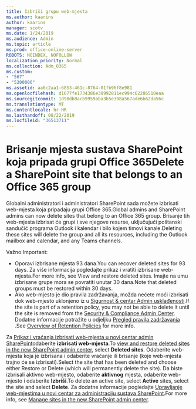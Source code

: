 ```yaml
---
title: Izbriši grupu web-mjesta
ms.author: kaarins
author: kaarins
manager: scotv
ms.date: 1/24/2019
ms.audience: Admin
ms.topic: article
ms.prod: office-online-server
ROBOTS: NOINDEX, NOFOLLOW
localization_priority: Normal
ms.collection: Adm_O365
ms.custom:
- "567"
- "5200006"
ms.assetid: aa6c2aa1-6853-461c-8764-01fb96f8e981
ms.openlocfilehash: d1677fe1734386e38992811ec994c62286510eaa
ms.sourcegitcommit: 1d98db8acb9959aba3b5e308a567ade6b62da56c
ms.translationtype: MT
ms.contentlocale: hr-HR
ms.lasthandoff: 08/22/2019
ms.locfileid: "36513711"
---
```

# <a name="delete-a-sharepoint-site-that-belongs-to-an-office-365-group"></a><span data-ttu-id="9a7bb-102">Brisanje mjesta sustava SharePoint koja pripada grupi Office 365</span><span class="sxs-lookup"><span data-stu-id="9a7bb-102">Delete a SharePoint site that belongs to an Office 365 group</span></span>

<span data-ttu-id="9a7bb-103">Globalni administratori i administratori SharePoint sada možete izbrisati web-mjesta koja pripadaju grupi Office 365.</span><span class="sxs-lookup"><span data-stu-id="9a7bb-103">Global admins and SharePoint admins can now delete sites that belong to an Office 365 group.</span></span> <span data-ttu-id="9a7bb-104">Brisanje tih web-mjesta izbrisat će grupi i sve njegove resurse, uključujući poštanski sandučić programa Outlook i kalendar i bilo kojem timovi kanale.</span><span class="sxs-lookup"><span data-stu-id="9a7bb-104">Deleting these sites will delete the group and all its resources, including the Outlook mailbox and calendar, and any Teams channels.</span></span>
  
<span data-ttu-id="9a7bb-105">Važno:</span><span class="sxs-lookup"><span data-stu-id="9a7bb-105">Important:</span></span>

- <span data-ttu-id="9a7bb-106">Oporavi izbrisane mjesta 93 dana.</span><span class="sxs-lookup"><span data-stu-id="9a7bb-106">You can recover deleted sites for 93 days.</span></span> <span data-ttu-id="9a7bb-107">Za više informacija pogledajte prikaz i vratiti izbrisane web-mjesta.</span><span class="sxs-lookup"><span data-stu-id="9a7bb-107">For more info, see View and restore deleted sites.</span></span> <span data-ttu-id="9a7bb-108">Imajte na umu izbrisane grupe mora se povratiti unutar 30 dana.</span><span class="sxs-lookup"><span data-stu-id="9a7bb-108">Note that deleted groups must be restored within 30 days.</span></span>
- <span data-ttu-id="9a7bb-109">Ako web-mjesto je dio pravila zadržavanja, možda nećete moći izbrisati dok web-mjesto uklonjeno iz u [Sigurnost &amp; centar Admin usklađenosti](https://protection.office.com/?rfr=AdminCenter#/retention).</span><span class="sxs-lookup"><span data-stu-id="9a7bb-109">If the site is part of a retention policy, you may not be able to delete it until the site is removed from the [Security &amp; Compliance Admin Center](https://protection.office.com/?rfr=AdminCenter#/retention).</span></span> <span data-ttu-id="9a7bb-110">Dodatne informacije potražite u odjeljku [Pregled pravila zadržavanja](https://docs.microsoft.com/office365/securitycompliance/retention-policies#content-in-onedrive-accounts-and-sharepoint-sites) .</span><span class="sxs-lookup"><span data-stu-id="9a7bb-110">See [Overview of Retention Policies](https://docs.microsoft.com/office365/securitycompliance/retention-policies#content-in-onedrive-accounts-and-sharepoint-sites) for more info.</span></span>
  
<span data-ttu-id="9a7bb-111">Za [Prikaz i vraćanja izbrisati web-mjesta u novi centar admin SharePoint](https://docs.microsoft.com/sharepoint/view-and-restore-deleted-sites-in-new-admin-center)odaberite **izbrisati web-mjesta**.</span><span class="sxs-lookup"><span data-stu-id="9a7bb-111">To [view and restore deleted sites in the new SharePoint admin center](https://docs.microsoft.com/sharepoint/view-and-restore-deleted-sites-in-new-admin-center), select **Deleted sites**.</span></span> <span data-ttu-id="9a7bb-112">Odaberite web-mjesta koja je izbrisana i odaberite vraćanje ili brisanje (koje web-mjesta trajno će se izbrisati).</span><span class="sxs-lookup"><span data-stu-id="9a7bb-112">Select the site that has been deleted and choose either Restore or Delete (which will permanently delete the site).</span></span> <span data-ttu-id="9a7bb-113">Da biste izbrisali aktivno web-mjesto, odaberite **aktivnog** mjesta, odaberite web-mjesto i odaberite **Izbriši**.</span><span class="sxs-lookup"><span data-stu-id="9a7bb-113">To delete an active site, select **Active** sites, select the site and select **Delete**.</span></span> <span data-ttu-id="9a7bb-114">Za dodatne informacije pogledajte [Upravljanje web-mjestima u novi centar za administraciju sustava SharePoint](https://docs.microsoft.com/sharepoint/manage-sites-in-new-admin-center).</span><span class="sxs-lookup"><span data-stu-id="9a7bb-114">For more info, see [Manage sites in the new SharePoint admin center](https://docs.microsoft.com/sharepoint/manage-sites-in-new-admin-center).</span></span>
  